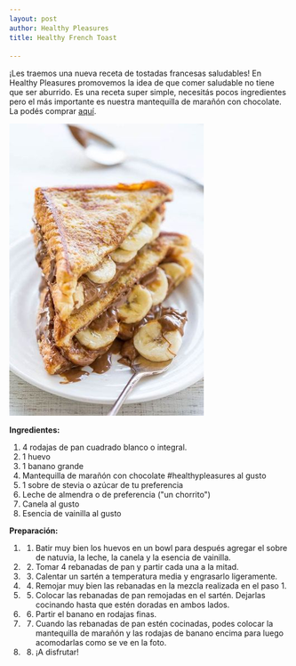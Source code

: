 ```yaml
---
layout: post
author: Healthy Pleasures
title: Healthy French Toast

---
```

¡Les traemos una nueva receta de tostadas francesas saludables! En Healthy Pleasures promovemos la idea de que comer saludable no tiene que ser aburrido. Es una receta super simple, necesitás pocos ingredientes pero el más importante es nuestra mantequilla de marañón con chocolate. La podés comprar [aquí](https://www.healthypleasurescr.com/products/mantequilla-de-mara%C3%B1%C3%B3n-con-chocolate/ "Mantequilla de marañón chocolate ").

![](/images/toasts-1.jpg)

**Ingredientes:**

1. 4 rodajas de pan cuadrado blanco o integral.
2. 1 huevo
3. 1 banano grande
4. Mantequilla de marañón con chocolate #healthypleasures al gusto
5. 1 sobre de stevia o azúcar de tu preferencia
6. Leche de almendra o de preferencia ("un chorrito")
7. Canela al gusto
8. Esencia de vainilla al gusto

**Preparación:**

1. 1. Batir muy bien los huevos en un bowl para después agregar el sobre de natuvia, la leche, la canela y la esencia de vainilla.
2. 2. Tomar 4 rebanadas de pan y partir cada una a la mitad.
3. 3. Calentar un sartén a temperatura media y engrasarlo ligeramente.
4. 4. Remojar muy bien las rebanadas en la mezcla realizada en el paso 1.
5. 5. Colocar las rebanadas de pan remojadas en el sartén. Dejarlas cocinando hasta que estén doradas en ambos lados.
6. 6. Partir el banano en rodajas finas.
7. 7. Cuando las rebanadas de pan estén cocinadas, podes colocar la mantequilla de marañón y las rodajas de banano encima para luego acomodarlas como se ve en la foto.
8. 8. ¡A disfrutar!